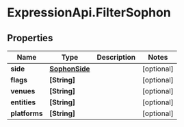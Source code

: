 # ExpressionApi.FilterSophon

## Properties

Name | Type | Description | Notes
------------ | ------------- | ------------- | -------------
**side** | [**SophonSide**](SophonSide.md) |  | [optional] 
**flags** | **[String]** |  | [optional] 
**venues** | **[String]** |  | [optional] 
**entities** | **[String]** |  | [optional] 
**platforms** | **[String]** |  | [optional] 


